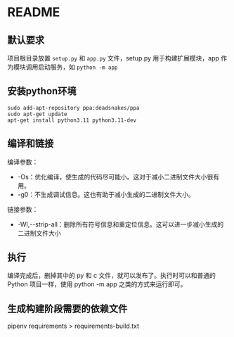 # README

## 默认要求

项目根目录放置 `setup.py` 和 `app.py` 文件，setup.py 用于构建扩展模块，app 作为模块调用启动服务，如 `python -m app`


## 安装python环境

```
sudo add-apt-repository ppa:deadsnakes/ppa
sudo apt-get update
apt-get install python3.11 python3.11-dev
```

## 编译和链接

编译参数：

* -Os：优化编译，使生成的代码尽可能小。这对于减小二进制文件大小很有用。
* -g0：不生成调试信息。这也有助于减小生成的二进制文件大小。


链接参数：

* -Wl,--strip-all：删除所有符号信息和重定位信息。这可以进一步减小生成的二进制文件大小

## 执行

编译完成后，删掉其中的 py 和 c 文件，就可以发布了。执行时可以和普通的 Python 项目一样，使用 python -m app 之类的方式来运行即可。


## 生成构建阶段需要的依赖文件

pipenv requirements > requirements-build.txt